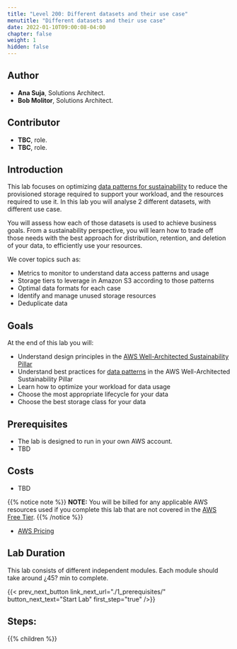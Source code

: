 ```yaml
---
title: "Level 200: Different datasets and their use case"
menutitle: "Different datasets and their use case"
date: 2022-01-10T09:00:08-04:00
chapter: false
weight: 1
hidden: false
---
```

## Author

- **Ana Suja**, Solutions Architect.
- **Bob Molitor**, Solutions Architect.

## Contributor
- **TBC**, role.
- **TBC**, role.

## Introduction

This lab focuses on optimizing [data patterns for sustainability](https://docs.aws.amazon.com/wellarchitected/latest/sustainability-pillar/data-patterns.html) to reduce the provisioned storage required to support your workload, and the resources required to use it. In this lab you will analyse 2 different datasets, with different use case.

You will assess how each of those datasets is used to achieve business goals. From a sustainability perspective, you will learn how to trade off those needs with the best approach for distribution, retention, and deletion of your data, to efficiently use your resources.

We cover topics such as:

* Metrics to monitor to understand data access patterns and usage
* Storage tiers to leverage in Amazon S3 according to those patterns
* Optimal data formats for each case
* Identify and manage unused storage resources
* Deduplicate data


## Goals
At the end of this lab you will:

* Understand design principles in the [AWS Well-Architected Sustainability Pillar](https://docs.aws.amazon.com/wellarchitected/latest/sustainability-pillar/sustainability-pillar.html)
* Understand best practices for [data patterns](https://docs.aws.amazon.com/wellarchitected/latest/sustainability-pillar/data-patterns.html) in the AWS Well-Architected Sustainability Pillar
* Learn how to optimize your workload for data usage
* Choose the most appropriate lifecycle for your data
* Choose the best storage class for your data

## Prerequisites

* The lab is designed to run in your own AWS account.
* TBD

## Costs
* TBD

{{% notice note %}}
**NOTE:** You will be billed for any applicable AWS resources used if you complete this lab that are not covered in the [AWS Free Tier](https://aws.amazon.com/free/).
{{% /notice %}}
* [AWS Pricing](https://aws.amazon.com/pricing/)

## Lab Duration
This lab consists of different independent modules. Each module should take around ¿45? min to complete.

{{< prev_next_button link_next_url="./1_prerequisites/" button_next_text="Start Lab" first_step="true" />}}

## Steps:
{{% children  %}}
